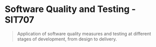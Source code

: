 ﻿# Software Quality and Testing - SIT707

> Application of software quality measures and testing at different stages of development, from design to delivery.
